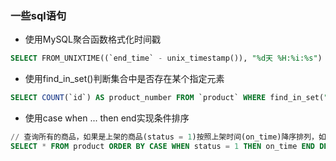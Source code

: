 ### 一些sql语句

* 使用MySQL聚合函数格式化时间戳
```sql
SELECT FROM_UNIXTIME((`end_time` - unix_timestamp()), "%d天 %H:%i:%s") AS `time_Left_to_end` FROM `activity`;
```

* 使用find_in_set()判断集合中是否存在某个指定元素
```sql
SELECT COUNT(`id`) AS product_number FROM `product` WHERE find_in_set("男装", tags); // tags字段的值是由‘,’拼接的商品标签字符串，例如"男装,时尚,经典"
```

* 使用case when ... then end实现条件排序
```sql
// 查询所有的商品，如果是上架的商品(status = 1)按照上架时间(on_time)降序排列，如果是下架的商品(status = 0)则按照下架时间(off_time)降序排列
SELECT * FROM product ORDER BY CASE WHEN status = 1 THEN on_time END DESC,CASE WHEN status = 0 THEN off_time END DESC;
```
